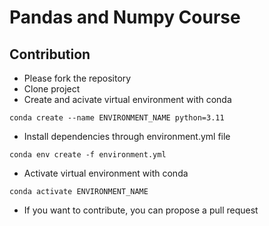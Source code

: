 # Pandas and Numpy Course

## Contribution

* Please fork the repository
* Clone project
* Create and acivate virtual environment with conda
```
conda create --name ENVIRONMENT_NAME python=3.11
```
* Install dependencies through environment.yml file
```
conda env create -f environment.yml
```
* Activate virtual environment with conda
```
conda activate ENVIRONMENT_NAME
```
* If you want to contribute, you can propose a pull request